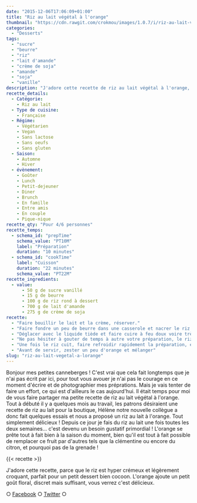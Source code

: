 ```yaml
---
date: "2015-12-06T17:06:09+01:00"
title: "Riz au lait végétal à l'orange"
thumbnail: "https://cdn.rawgit.com/crokmou/images/1.0.7/i/riz-au-lait-v--g--tal-orange-crokmou-blog-culinaire.jpg"
categories:
  - "Desserts"
tags:
  - "sucre"
  - "beurre"
  - "riz"
  - "lait d'amande"
  - "crème de soja"
  - "amande"
  - "soja"
  - "vanille"
description: "J'adore cette recette de riz au lait végétal à l'orange, parce que le riz est hyper crémeux et légèrement croquant, parfait pour un petit dessert..."
recette_details:
  - Catégorie:
    - Riz au lait
  - Type de cuisine:
    - Française
  - Régime:
    - Végétarien
    - Vegan
    - Sans lactose
    - Sans oeufs
    - Sans gluten
  - Saison:
    - Automne
    - Hiver
  - évènement:
    - Goûter
    - Lunch
    - Petit-dejeuner
    - Diner
    - Brunch
    - En famille
    - Entre amis
    - En couple
    - Pique-nique
recette_qty: "Pour 4/6 personnes"
recette_temps:
  - schema_id: "prepTime"
    schema_value: "PT10M"
    label: "Préparation"
    duration: "10 minutes"
  - schema_id: "cookTime"
    label: "Cuisson"
    duration: "22 minutes"
    schema_value: "PT22M"
recette_ingredients:
  - value:
      - 50 g de sucre vanillé
      - 15 g de beurre
      - 100 g de riz rond à dessert
      - 700 g de lait d'amande
      - 275 g de crème de soja
recette:
  - "Faire bouillir le lait et la crème, réserver."
  - "Faire fondre un peu de beurre dans une casserole et nacrer le riz rond (le riz va devenir translucide)."
  - "Déglacer avec le liquide tiède et faire cuire à feu doux voire très doux pendant 20/22 minutes."
  - "Ne pas hésiter à gouter de temps à autre votre préparation, le riz doit être al dente, attention donc à la cuisson !"
  - "Une fois le riz cuit, faire refroidir rapidement la préparation, et conserver au frigo jusqu'au moment de la dégustation."
  - "Avant de servir, zester un peu d'orange et mélanger"
slug: "riz-au-lait-vegetal-a-lorange"
---
```


Bonjour mes petites canneberges ! C'est vrai que cela fait longtemps que je n'ai pas écrit par ici, pour tout vous avouer je n'ai pas le courage en ce moment d'écrire et de photographier mes préprations. Mais je vais tenter de faire un effort, ce qui est d'ailleurs le cas aujourd'hui. Il était temps pour moi de vous faire partager ma petite recette de riz au lait végétal à l'orange. Tout à débuté il y a quelques mois au travail, les patrons désiraient une recette de riz au lait pour la boutique, Hélène notre nouvelle collègue a donc fait quelques essais et nous a proposé un riz au lait à l'orange. Tout simplement délicieux ! Depuis ce jour je fais du riz au lait une fois toutes les deux semaines... c'est devenu un besoin gustatif primordial ! L'orange se prête tout à fait bien à la saison du moment, bien qu'il est tout à fait possible de remplacer ce fruit par d'autres tels que la clémentine ou encore du citron, et pourquoi pas de la grenade !

{{< recette >}}

J'adore cette recette, parce que le riz est hyper crémeux et légèrement croquant, parfait pour un petit dessert bien cocoon. L'orange ajoute un petit goût floral, discret mais suffisant, vous verrez c'est délicieux.

○ [Facebook](https://www.facebook.com/crokmou.blog) ○ [Twitter](https://twitter.com/Crokmou) ○
